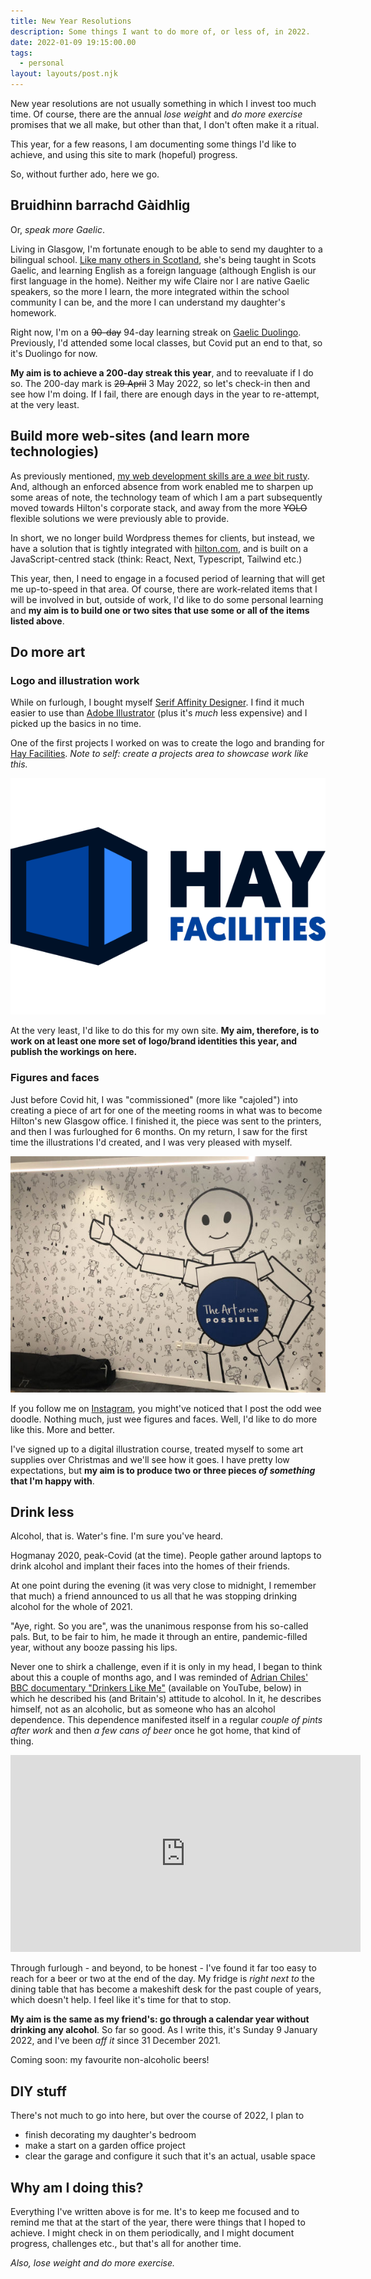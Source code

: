 ```yaml
---
title: New Year Resolutions
description: Some things I want to do more of, or less of, in 2022.
date: 2022-01-09 19:15:00.00
tags:
  - personal
layout: layouts/post.njk
---
```


New year resolutions are not usually something in which I invest too much time. Of course, there are the annual _lose weight_ and _do more exercise_ promises that we all make, but other than that, I don't often make it a ritual.

This year, for a few reasons, I am documenting some things I'd like to achieve, and using this site to mark (hopeful) progress.

So, without further ado, here we go.

## Bruidhinn barrachd Gàidhlig

Or, _speak more Gaelic_.

Living in Glasgow, I'm fortunate enough to be able to send my daughter to a bilingual school. [Like many others in Scotland](https://education.gov.scot/parentzone/my-school/choosing-a-school/gaelic-medium-education/gaelic-medium-education-foghlam-tro-mheadhan-na-gaidhlig/), she's being taught in Scots Gaelic, and learning English as a foreign language (although English is our first language in the home). Neither my wife Claire nor I are native Gaelic speakers, so the more I learn, the more integrated within the school community I can be, and the more I can understand my daughter's homework.

Right now, I'm on a ~~90-day~~ 94-day learning streak on [Gaelic Duolingo](https://www.duolingo.com/enroll/gd/en/Learn-Scottish-Gaelic). Previously, I'd attended some local classes, but Covid put an end to that, so it's Duolingo for now.

**My aim is to achieve a 200-day streak this year**, and to reevaluate if I do so. The 200-day mark is ~~29 April~~ 3 May 2022, so let's check-in then and see how I'm doing. If I fail, there are enough days in the year to re-attempt, at the very least.

## Build more web-sites (and learn more technologies)

As previously mentioned, [my web development skills are a _wee_ bit rusty](..//a-history-of-web-development). And, although an enforced absence from work enabled me to sharpen up some areas of note, the technology team of which I am a part subsequently moved towards Hilton's corporate stack, and away from the more ~~YOLO~~ flexible solutions we were previously able to provide.

In short, we no longer build Wordpress themes for clients, but instead, we have a solution that is tightly integrated with [hilton.com](https://www.hilton.com), and is built on a JavaScript-centred stack (think: React, Next, Typescript, Tailwind etc.)

This year, then, I need to engage in a focused period of learning that will get me up-to-speed in that area. Of course, there are work-related items that I will be involved in but, outside of work, I'd like to do some personal learning and **my aim is to build one or two sites that use some or all of the items listed above**.

## Do more art

### Logo and illustration work

While on furlough, I bought myself [Serif Affinity Designer](https://affinity.serif.com/en-gb/designer/). I find it much easier to use than [Adobe Illustrator](https://www.adobe.com/uk/products/illustrator.html) (plus it's _much_ less expensive) and I picked up the basics in no time.

One of the first projects I worked on was to create the logo and branding for [Hay Facilities](https://www.hayfacilities.co.uk). _Note to self: create a projects area to showcase work like this._

![Hay Facilities logo](/img/hay-facilities-logo.png "Hay Facilities")

At the very least, I'd like to do this for my own site. **My aim, therefore, is to work on at least one more set of logo/brand identities this year, and publish the workings on here.**

### Figures and faces

Just before Covid hit, I was "commissioned" (more like "cajoled") into creating a piece of art for one of the meeting rooms in what was to become Hilton's new Glasgow office. I finished it, the piece was sent to the printers, and then I was furloughed for 6 months. On my return, I saw for the first time the illustrations I'd created, and I was very pleased with myself.

![A photograph of the wall of a meeting room in the Hilton offices, Glasgow. On the wall, there are lots of small, illustrated robots, and one large robot. On the large robot, it says, 'The Art of the Possible'](/img/the-art-of-the-possible.jpg "Art of the Possible robots")

If you follow me on [Instagram](https://instagram.com/rnnbrwn), you might've noticed that I post the odd wee doodle. Nothing much, just wee figures and faces. Well, I'd like to do more like this. More and better.

I've signed up to a digital illustration course, treated myself to some art supplies over Christmas and we'll see how it goes. I have pretty low expectations, but **my aim is to produce two or three pieces _of something_ that I'm happy with**.

## Drink less

Alcohol, that is. Water's fine. I'm sure you've heard.

Hogmanay 2020, peak-Covid (at the time). People gather around laptops to drink alcohol and implant their faces into the homes of their friends.

At one point during the evening (it was very close to midnight, I remember that much) a friend announced to us all that he was stopping drinking alcohol for the whole of 2021.

"Aye, right. So you are", was the unanimous response from his so-called pals. But, to be fair to him, he made it through an entire, pandemic-filled year, without any booze passing his lips.

Never one to shirk a challenge, even if it is only in my head, I began to think about this a couple of months ago, and I was reminded of [Adrian Chiles' BBC documentary "Drinkers Like Me"](https://www.bbc.co.uk/programmes/b0bhkc8b) (available on YouTube, below) in which he described his (and Britain's) attitude to alcohol. In it, he describes himself, not as an alcoholic, but as someone who has an alcohol dependence. This dependence manifested itself in a regular _couple of pints after work_ and then _a few cans of beer_ once he got home, that kind of thing.

<iframe width="560" height="315" src="https://www.youtube.com/embed/RX2opvj7WE8" title="YouTube video player" frameborder="0" allow="accelerometer; autoplay; clipboard-write; encrypted-media; gyroscope; picture-in-picture" allowfullscreen></iframe>

Through furlough - and beyond, to be honest - I've found it far too easy to reach for a beer or two at the end of the day. My fridge is _right next to_ the dining table that has become a makeshift desk for the past couple of years, which doesn't help. I feel like it's time for that to stop.

**My aim is the same as my friend's: go through a calendar year without drinking any alcohol**. So far so good. As I write this, it's Sunday 9 January 2022, and I've been _aff it_ since 31 December 2021.

Coming soon: my favourite non-alcoholic beers!

## DIY stuff

There's not much to go into here, but over the course of 2022, I plan to

- finish decorating my daughter's bedroom
- make a start on a garden office project
- clear the garage and configure it such that it's an actual, usable space

## Why am I doing this?

Everything I've written above is for me. It's to keep me focused and to remind me that at the start of the year, there were things that I hoped to achieve. I might check in on them periodically, and I might document progress, challenges etc., but that's all for another time.

_Also, lose weight and do more exercise._
